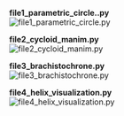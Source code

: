 **file1_parametric_circle..py** <br>
![file1_parametric_circle.py](https://raw.githubusercontent.com/saarthdeshpande/FSF-mathematics-python-code-archive/master/FSF-2020/calculus-of-several-variables/geometry-of-planes-and-curves/general-parametric-curves/file1_parametric_circle.gif)

**file2_cycloid_manim.py** <br>
![file2_cycloid_manim.py](https://raw.githubusercontent.com/saarthdeshpande/FSF-mathematics-python-code-archive/master/FSF-2020/calculus-of-several-variables/geometry-of-planes-and-curves/general-parametric-curves/file2_cycloid_manim.gif)

**file3_brachistochrone.py** <br>
![file3_brachistochrone.py](https://raw.githubusercontent.com/saarthdeshpande/FSF-mathematics-python-code-archive/master/FSF-2020/calculus-of-several-variables/geometry-of-planes-and-curves/general-parametric-curves/file3_brachistochrone.gif)

**file4_helix_visualization.py** <br>
![file4_helix_visualization.py](https://raw.githubusercontent.com/saarthdeshpande/FSF-mathematics-python-code-archive/master/FSF-2020/calculus-of-several-variables/geometry-of-planes-and-curves/general-parametric-curves/file4_helix_visualization.gif)
